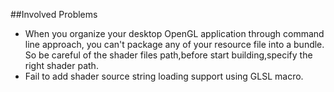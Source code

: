 ##Involved Problems
- When you organize your desktop OpenGL application through command line approach, you can't package any of your resource file into a bundle. So be careful of the shader files path,before start building,specify the right shader path. 
- Fail to add shader source string loading support using GLSL macro.
